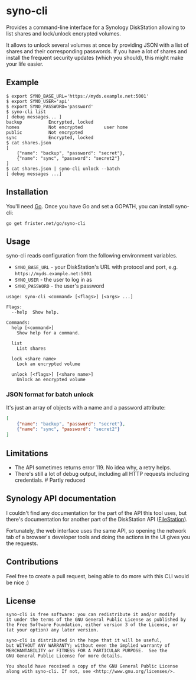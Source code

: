 # syno-cli

Provides a command-line interface for a Synology DiskStation allowing to list shares and lock/unlock encrypted volumes.

It allows to unlock several volumes at once by providing JSON with a list of shares and their corresponding passwords. If you have a lot of shares and install the frequent security updates (which you should), this might make your life easier.

## Example

    $ export SYNO_BASE_URL='https://myds.example.net:5001'
    $ export SYNO_USER='api'
    $ export SYNO_PASSWORD='password'
    $ syno-cli list
    [ debug messages... ]
    backup          Encrypted, locked
    homes           Not encrypted        user home
    public          Not encrypted
    sync            Encrypted, locked
    $ cat shares.json
    [
        {"name": "backup", "password": "secret"},
        {"name": "sync", "password": "secret2"}
    ]
    $ cat shares.json | syno-cli unlock --batch
    [ debug messages ...]

## Installation

You'll need [Go](https://golang.org/). Once you have Go and set a GOPATH, you can install syno-cli:

    go get frister.net/go/syno-cli

## Usage

syno-cli reads configuration from the following environment variables.

* `SYNO_BASE_URL` - your DiskStation's URL with protocol and port, e.g. `https://myds.example.net:5001`
* `SYNO_USER` - the user to log in as
* `SYNO_PASSWORD` - the user's password

```
usage: syno-cli <command> [<flags>] [<args> ...]

Flags:
  --help  Show help.

Commands:
  help [<command>]
    Show help for a command.

  list
    List shares

  lock <share name>
    Lock an encrypted volume

  unlock [<flags>] [<share name>]
    Unlock an encrypted volume
```

### JSON format for batch unlock

It's just an array of objects with a name and a password attribute:

```json
[
    {"name": "backup", "password": "secret"},
    {"name": "sync", "password": "secret2"}
]
```

## Limitations

* The API sometimes returns error 119. No idea why, a retry helps.
* There's still a lot of debug output, including all HTTP requests including credentials. # Partly reduced

## Synology API documentation

I couldn't find any documentation for the part of the API this tool uses, but there's documentation for another part of the DiskStation API ([FileStation](http://ukdl.synology.com/download/Document/DeveloperGuide/Synology_File_Station_API_Guide.pdf)).

Fortunately, the web interface uses the same API, so opening the network tab of a browser's developer tools and doing the actions in the UI gives you the requests.

## Contributions

Feel free to create a pull request, being able to do more with this CLI would be nice :)

## License

    syno-cli is free software: you can redistribute it and/or modify
    it under the terms of the GNU General Public License as published by
    the Free Software Foundation, either version 3 of the License, or
    (at your option) any later version.

    syno-cli is distributed in the hope that it will be useful,
    but WITHOUT ANY WARRANTY; without even the implied warranty of
    MERCHANTABILITY or FITNESS FOR A PARTICULAR PURPOSE.  See the
    GNU General Public License for more details.

    You should have received a copy of the GNU General Public License
    along with syno-cli. If not, see <http://www.gnu.org/licenses/>.

